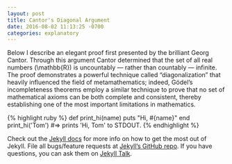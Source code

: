 ```yaml
---
layout: post
title: Cantor's Diagonal Argument 
date: 2016-08-02 11:13:25 -0700
categories: explanatory 
---
```

Below I describe an elegant proof first presented by the brilliant Georg Cantor. Through this argument Cantor determined that the set of all real numbers (\mathbb{R}) is uncountably — rather than countably — infinite. The proof demonstrates a powerful technique called “diagonalization” that heavily influenced the field of metamathematics; indeed, Gödel’s incompleteness theorems employ a similar technique to prove that no set of mathematical axioms can be both complete and consistent, thereby establishing one of the most important limitations in mathematics.


{% highlight ruby %}
def print_hi(name)
  puts "Hi, #{name}"
end
print_hi('Tom')
#=> prints 'Hi, Tom' to STDOUT.
{% endhighlight %}

Check out the [Jekyll docs][jekyll-docs] for more info on how to get the most out of Jekyll. File all bugs/feature requests at [Jekyll’s GitHub repo][jekyll-gh]. If you have questions, you can ask them on [Jekyll Talk][jekyll-talk].

[jekyll-docs]: https://jekyllrb.com/docs/home
[jekyll-gh]:   https://github.com/jekyll/jekyll
[jekyll-talk]: https://talk.jekyllrb.com/

